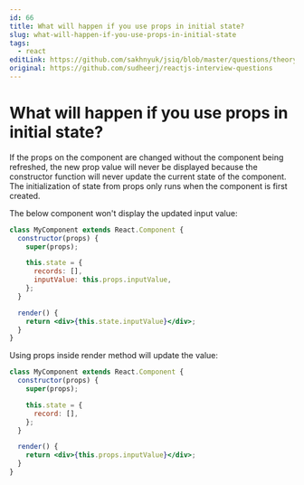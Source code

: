 ```yaml
---
id: 66
title: What will happen if you use props in initial state?
slug: what-will-happen-if-you-use-props-in-initial-state
tags:
  - react
editLink: https://github.com/sakhnyuk/jsiq/blob/master/questions/theory/react/66.md
original: https://github.com/sudheerj/reactjs-interview-questions
---
```


# What will happen if you use props in initial state?

If the props on the component are changed without the component being refreshed, the new prop value will never be displayed because the constructor function will never update the current state of the component. The initialization of state from props only runs when the component is first created.

The below component won't display the updated input value:

```jsx
class MyComponent extends React.Component {
  constructor(props) {
    super(props);

    this.state = {
      records: [],
      inputValue: this.props.inputValue,
    };
  }

  render() {
    return <div>{this.state.inputValue}</div>;
  }
}
```

Using props inside render method will update the value:

```jsx
class MyComponent extends React.Component {
  constructor(props) {
    super(props);

    this.state = {
      record: [],
    };
  }

  render() {
    return <div>{this.props.inputValue}</div>;
  }
}
```